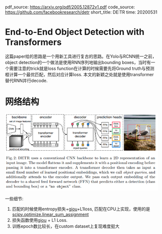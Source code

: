 pdf_source: https://arxiv.org/pdf/2005.12872v1.pdf
code_source: https://github.com/facebookresearch/detr
short_title: DE⫶TR 
time: 20200531
# End-to-End Object Detection with Transformers

这篇paper给的思路是一个用新工具进行复古的思路。在Yolo与RCNN统一之前，object detection的一个做法是使用RNN序列地输出bounding boxes，当时有一个需要注意的trick就是loss function在计算的时候需要先将Ground truth与预测框计算一个最优匹配，然后对应计算loss.
本文的新颖之处就是使用transformer替代RNN并行decode.

# 网络结构

![image](res/detr_arch.png)

一些细节:

1. 匹配的时候使用entropy损失+[giou]+L1loss, 匹配在CPU上实现，使用的是[scipy.optimize.linear_sum_assignment](https://docs.scipy.org/doc/scipy/reference/generated/scipy.optimize.linear_sum_assignment.html)
2. 损失函数使用[giou] + L1 Loss.
3. 训练epoch数比较长，在custom dataset上复现难度挺大


[giou]:../../3dDetection/GeneralizedIoU.md
